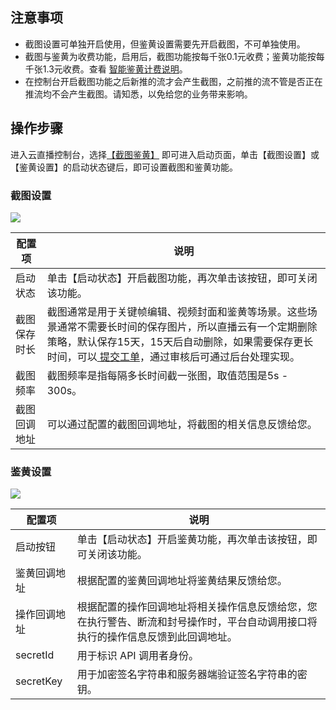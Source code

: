 ## 注意事项
-  截图设置可单独开启使用，但鉴黄设置需要先开启截图，不可单独使用。
-  截图与鉴黄为收费功能，启用后，截图功能按每千张0.1元收费；鉴黄功能按每千张1.3元收费。查看 [智能鉴黄计费说明](https://cloud.tencent.com/document/product/267/52707)。
-  在控制台开启截图功能之后新推的流才会产生截图，之前推的流不管是否正在推流均不会产生截图。请知悉，以免给您的业务带来影响。



## 操作步骤

进入云直播控制台，选择[【截图鉴黄】](https://console.cloud.tencent.com/live/jtjh) 即可进入启动页面，单击【截图设置】或【鉴黄设置】的启动状态键后，即可设置截图和鉴黄功能。

### 截图设置

![](//mc.qcloudimg.com/static/img/ce0c495d25ad228e764214978a89ce9c/image.png)

| 配置项 | 说明 | 
|---------|---------|
| 启动状态 | 单击【启动状态】开启截图功能，再次单击该按钮，即可关闭该功能。 |
| 截图保存时长 | 截图通常是用于关键帧编辑、视频封面和鉴黄等场景。这些场景通常不需要长时间的保存图片，所以直播云有一个定期删除策略，默认保存15天，15天后自动删除，如果需要保存更长时间，可以[ 提交工单](https://console.cloud.tencent.com/workorder/category)，通过审核后可通过后台处理实现。 |
| 截图频率 | 截图频率是指每隔多长时间截一张图，取值范围是5s - 300s。 |
| 截图回调地址 | 可以通过配置的截图回调地址，将截图的相关信息反馈给您。 |


### 鉴黄设置
![](//mc.qcloudimg.com/static/img/a044d936bacc9245807effa2344cd58c/image.png)

| 配置项 | 说明 | 
|---------|---------|
| 启动按钮 | 单击【启动状态】开启鉴黄功能，再次单击该按钮，即可关闭该功能。 | 
| 鉴黄回调地址 | 根据配置的鉴黄回调地址将鉴黄结果反馈给您。 |
| 操作回调地址 | 根据配置的操作回调地址将相关操作信息反馈给您，您在执行警告、断流和封号操作时，平台自动调用接口将执行的操作信息反馈到此回调地址。 |
| secretId | 用于标识 API 调用者身份。 |
| secretKey | 用于加密签名字符串和服务器端验证签名字符串的密钥。 |



